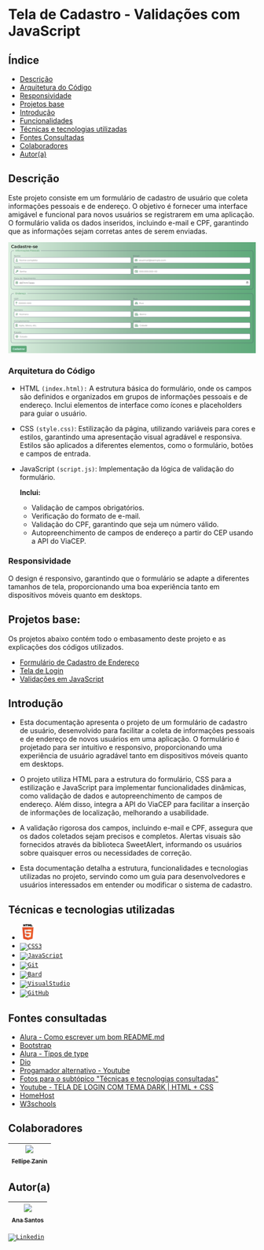 # Tela de Cadastro - Validações com JavaScript

## Índice
* [Descrição](#descrição)
* [Arquitetura do Código](#arquitetura-do-código)
* [Responsividade](#responsividade)
* [Projetos base](#projetos-base)
* [Introdução](#introdução)
* [Funcionalidades](#funcionalidades)
* [Técnicas e tecnologias utilizadas](#técnicas-e-tecnologias-utilizadas)
* [Fontes Consultadas](#fontes-consultadas)
* [Colaboradores](#colaboradores)
* [Autor(a)](#autora)

## Descrição
Este projeto consiste em um formulário de cadastro de usuário que coleta informações pessoais e de endereço. O objetivo é fornecer uma interface amigável e funcional para novos usuários se registrarem em uma aplicação. O formulário valida os dados inseridos, incluindo e-mail e CPF, garantindo que as informações sejam corretas antes de serem enviadas.

![Tela de Cadastro](img/Cadastro%20completo.PNG)

### Arquitetura do Código
- HTML ``(index.html):`` A estrutura básica do formulário, onde os campos são definidos e organizados em grupos de informações pessoais e de endereço. Inclui elementos de interface como ícones e placeholders para guiar o usuário.

- CSS ``(style.css)``: Estilização da página, utilizando variáveis para cores e estilos, garantindo uma apresentação visual agradável e responsiva. Estilos são aplicados a diferentes elementos, como o formulário, botões e campos de entrada.

- JavaScript ``(script.js)``: Implementação da lógica de validação do formulário. 

   **Inclui:**
    - Validação de campos obrigatórios.
    - Verificação do formato de e-mail.
    - Validação do CPF, garantindo que seja um número válido.
    - Autopreenchimento de campos de endereço a partir do CEP usando a API do ViaCEP.

### Responsividade
O design é responsivo, garantindo que o formulário se adapte a diferentes tamanhos de tela, proporcionando uma boa experiência tanto em dispositivos móveis quanto em desktops.

## Projetos base: 
Os projetos abaixo contém todo o embasamento deste projeto e as explicações dos códigos utilizados.
- [Formulário de Cadastro de Endereço](https://github.com/AnaLu1za/form-CadEndereco)
- [Tela de Login](https://github.com/AnaLu1za/tela-login)
- [Validações em JavaScript](https://github.com/AnaLu1za/validacoes-javascript)

## Introdução
- Esta documentação apresenta o projeto de um formulário de cadastro de usuário, desenvolvido para facilitar a coleta de informações pessoais e de endereço de novos usuários em uma aplicação. O formulário é projetado para ser intuitivo e responsivo, proporcionando uma experiência de usuário agradável tanto em dispositivos móveis quanto em desktops.

- O projeto utiliza HTML para a estrutura do formulário, CSS para a estilização e JavaScript para implementar funcionalidades dinâmicas, como validação de dados e autopreenchimento de campos de endereço. Além disso, integra a API do ViaCEP para facilitar a inserção de informações de localização, melhorando a usabilidade.

- A validação rigorosa dos campos, incluindo e-mail e CPF, assegura que os dados coletados sejam precisos e completos. Alertas visuais são fornecidos através da biblioteca SweetAlert, informando os usuários sobre quaisquer erros ou necessidades de correção.

- Esta documentação detalha a estrutura, funcionalidades e tecnologias utilizadas no projeto, servindo como um guia para desenvolvedores e usuários interessados em entender ou modificar o sistema de cadastro.

## Técnicas e tecnologias utilizadas
* [<code><img height="32" src="https://raw.githubusercontent.com/github/explore/80688e429a7d4ef2fca1e82350fe8e3517d3494d/topics/html/html.png" alt="HTML5"/></code>](https://developer.mozilla.org/pt-BR/docs/Web/HTML)
* [<code><img height="32" src="https://cdn.worldvectorlogo.com/logos/css-3.svg" alt="CSS3"/></code>](https://developer.mozilla.org/pt-BR/docs/Web/CSS)
* [<code><img height="32" src="https://upload.wikimedia.org/wikipedia/commons/6/6a/JavaScript-logo.png" alt="JavaScript"/></code>](https://developer.mozilla.org/pt-BR/docs/Web/JavaScript)
* [<code><img height="32" src="https://www.malwarebytes.com/wp-content/uploads/sites/2/2023/01/asset_upload_file97293_255583.jpg" alt="Git"/></code>](https://git-scm.com/)
* [<code><img height="32" src="https://blog.netscandigital.com/wp-content/uploads/2023/07/O-que-e-o-Google-Bard.png" alt="Bard"/></code>](https://bard.google.com/chat?hl=pt)
* [<code><img height="32" src="https://img.shields.io/badge/VSCode-0078D4?style=for-the-badge&logo=visual%20studio%20code&logoColor=white" alt="VisualStudio"/></code>](https://code.visualstudio.com/)
* [<code><img height="32" src="https://img.shields.io/badge/GitHub-100000?style=for-the-badge&logo=github&logoColor=white" alt="GitHub"/></code>](https://github.com/)


## Fontes consultadas 
* [Alura - Como escrever um bom README.md](https://www.alura.com.br/artigos/escrever-bom-readme)
* [Bootstrap](https://getbootstrap.com/docs/5.3/forms/checks-radios/#radios)
* [Alura - Tipos de type](https://cursos.alura.com.br/forum/topico-type-do-campo-telefone-104370)
* [Dio](https://www.dio.me/articles/tutorial-criando-um-readme-bonitao-para-o-seu-github)
* [Progamador alternativo - Youtube](https://youtu.be/HJ16WEmOWTw?si=UFvCAtBHbuCc08Hu)
* [Fotos para o subtópico "Técnicas e tecnologias consultadas"](https://github.com/alexandresanlim/Badges4-README.md-Profile)
* [Youtube - TELA DE LOGIN COM TEMA DARK | HTML + CSS](https://youtu.be/69-WfrVBli8?si=GGultNVszQg0wDUK)
* [HomeHost](https://www.homehost.com.br/blog/tutoriais/html-buttton/)
* [W3schools](https://www.w3schools.com/js/js_window_location.asp)

## Colaboradores 
|  [<img loading="lazy" src="https://avatars.githubusercontent.com/u/140712280?v=4" width=115><br><sub>Fellipe Zanin</sub>](https://github.com/Fell1pe) |  
| :---: |

## Autor(a)
|  [<img loading="lazy" src="https://avatars.githubusercontent.com/u/140712281?v=4" width=115><br><sub>Ana Santos</sub>](https://github.com/AnaLu1za) |  
| :---: |

[<code><img height="32" src="https://t.ctcdn.com.br/IwwDh-BajTE4ZwE4zuIcvz9Q2ZY=/i490027.jpeg" alt="Linkedin"/></code>](https://www.linkedin.com/posts/ana-luiza-santos-a5032a2a2_projeto-acad%C3%AAmico-valida%C3%A7%C3%A3o-de-tela-de-activity-7189273725291163648-fbh6?utm_source=share&utm_medium=member_ios)
